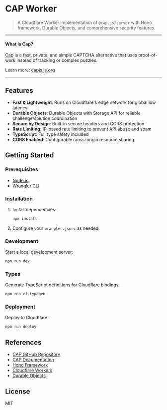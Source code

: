 # CAP Worker

> A Cloudflare Worker implementation of `@cap.js/server` with Hono framework, Durable Objects, and comprehensive security features.

---

#### What is Cap?

[Cap](https://github.com/tiagorangel1/cap) is a fast, private, and simple CAPTCHA alternative that uses proof-of-work instead of tracking or complex puzzles.

Learn more: [capjs.js.org](https://capjs.js.org/)

---

## Features

- **Fast & Lightweight**: Runs on Cloudflare's edge network for global low latency
- **Durable Objects**: Durable Objects with Storage API for reliable challenge/solution coordination
- **Secure by Design**: Built-in secure headers and CORS protection
- **Rate Limiting**: IP-based rate limiting to prevent API abuse and spam
- **TypeScript**: Full type safety included
- **CORS Enabled**: Configurable cross-origin resource sharing

## Getting Started

### Prerequisites

- [Node.js](https://nodejs.org/)
- [Wrangler CLI](https://developers.cloudflare.com/workers/wrangler/)

### Installation

1. Install dependencies:
   ```sh
   npm install
   ```
2. Configure your `wrangler.jsonc` as needed.

### Development

Start a local development server:

```sh
npm run dev
```

### Types

Generate TypeScript definitions for Cloudflare bindings:

```sh
npm run cf-typegen
```

### Deployment

Deploy to Cloudflare:

```sh
npm run deploy
```

## References

- [CAP GitHub Repository](https://github.com/tiagorangel1/cap)
- [CAP Documentation](https://capjs.js.org/)
- [Hono Framework](https://hono.dev/)
- [Cloudflare Workers](https://developers.cloudflare.com/workers/)
- [Durable Objects](https://developers.cloudflare.com/workers/runtime-apis/durable-objects/)

## License

MIT
